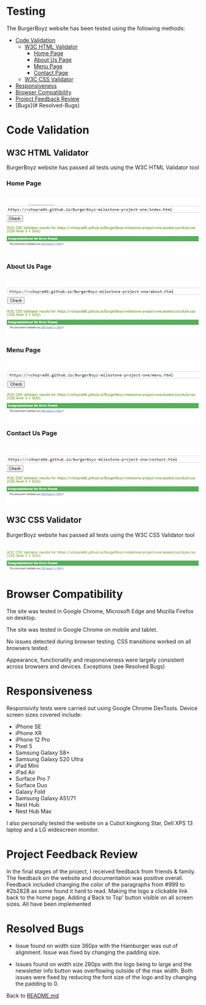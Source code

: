 # Testing

The BurgerBoyz website has been tested using the following methods:
- [Code Validation](#code-validation)
    - [W3C HTML Validator](#w3c-html-validator) 
        - [Home Page](#home-page)
        - [About Us Page](#About-Us-Page)
        - [Menu Page](#Menu-page)
        - [Contact Page](#Contact-Us-page)
    - [W3C CSS Validator](#w3c-css-validator)
- [Responsiveness](#responsiveness)
- [Browser Compatibility](#browser-compatibility)
- [Project Feedback Review](#Project-Feedback-Review)
- [Bugs](# Resolved-Bugs)

# Code Validation

## W3C HTML Validator

BurgerBoyz website has passed all tests using the W3C HTML Validator tool

### Home Page
<h2 align="center"><img src="assets/readme/code-validator-html-code-index-page.jpg"></h2>

### About Us Page
<h2 align="center"><img src="assets/readme/code-validator-html-code-about-page.jpg"></h2>

### Menu Page
<h2 align="center"><img src="assets/readme/code-validator-html-code-menu-page.jpg"></h2>

### Contact Us Page
<h2 align="center"><img src="assets/readme/code-validator-html-code-contact-page.jpg"></h2>

## W3C CSS Validator

BurgerBoyz website has passed all tests using the W3C CSS Validator tool
<h2 align="center"><img src="assets/readme/code-validator-css.jpg"></h2>

# Browser Compatibility

The site was tested in Google Chrome, Microsoft Edge and Mozilla Firefox on desktop.

The site was tested in Google Chrome on mobile and tablet.

No issues detected during browser testing. CSS transitions worked on all browsers tested. 

Appearance, functionality and responsiveness were largely consistent across browsers and devices. Exceptions (see Resolved Bugs)

# Responsiveness

Responsivity tests were carried out using Google Chrome DevTools. Device screen sizes covered include:
- iPhone SE
- iPhone XR
- iPhone 12 Pro
- Pixel 5
- Samsung Galaxy S8+
- Samsung Galaxy S20 Ultra
- iPad Mini
- iPad Air
- Surface Pro 7
- Surface Duo
- Galaxy Fold
- Samsung Galaxy A51/71
- Nest Hub
- Nest Hub Max

I also personally tested the website on a Cubot kingkong Star, Dell XPS 13 laptop and a LG widescreen monitor.

# Project Feedback Review

In the final stages of the project, I received feedback from friends & family. 
The feedback on the website and documentation was positive overall.  Feedback included changing the color of the paragraphs from #999 to #2b2828 as some found it hard to read. Making the logo a clickable link back to the home page. Adding a'Back to Top' button visible on all screen sizes. All have been implemented


# Resolved Bugs

- Issue found on width size 360px with the Hamburger was out of alignment. Issue was fixed by changing the padding size.

- Issues found on width size 280px with the logo being to large and the newsletter info button was overflowing outside of the max width. Both issues were fixed by reducing the font size of the logo and by changing the padding to 0. 


Back to [README.md](/README.md#testing)

